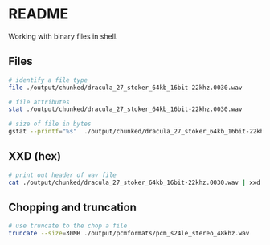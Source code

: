 # README

Working with binary files in shell.

## Files

```sh
# identify a file type
file ./output/chunked/dracula_27_stoker_64kb_16bit-22khz.0030.wav

# file attributes 
stat ./output/chunked/dracula_27_stoker_64kb_16bit-22khz.0030.wav

# size of file in bytes
gstat --printf="%s"  ./output/chunked/dracula_27_stoker_64kb_16bit-22khz.0030.wav
```

## XXD (hex)

```sh
# print out header of wav file
cat ./output/chunked/dracula_27_stoker_64kb_16bit-22khz.0030.wav | xxd | head
```

## Chopping and truncation

```sh
# use truncate to the chop a file
truncate --size=30MB ./output/pcmformats/pcm_s24le_stereo_48khz.wav 
```
